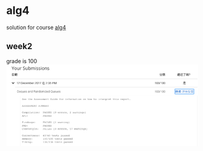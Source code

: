 # alg4
solution for course [alg4](https://www.coursera.org/learn/algorithms-part1/home/welcome)

## week2
grade is 100
![](https://raw.githubusercontent.com/jackgreentemp/alg4/master/image/%E5%B1%8F%E5%B9%95%E5%BF%AB%E7%85%A7%202017-12-12%20%E4%B8%8B%E5%8D%882.49.32.png)
